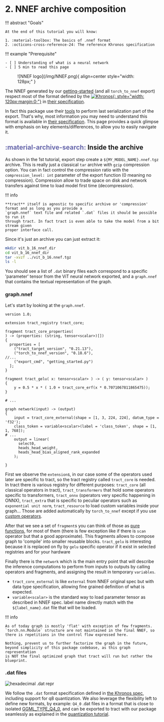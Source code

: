 # 2. NNEF archive composition

!!! abstract "Goals"

    At the end of this tutorial you will know:

    1. :material-toolbox: The basics of .nnef format
    2. :octicons-cross-reference-24: The reference Khronos specification

!!! example "Prerequisite"

    - [ ] Understanding of what is a neural network
    - [ ] 5 min to read this page

<figure markdown="span">
    ![NNEF logo](/img/NNEF.png){ align=center style="width: 128px;" }
</figure>

The NNEF generated by our [getting-started](/tutos/1_getting_started) (and all `torch_to_nnef` export) respect most of the format defined by the
[![Khronos](/img/khronos.png){: style="width: 120px;margin:0;"}](https://www.khronos.org/) in [their specification](https://registry.khronos.org/NNEF/specs/1.0/nnef-1.0.5.html).

In fact this package use  their [tools](https://github.com/KhronosGroup/NNEF-Tools) to perform last serialization part of the export.
That's why, most information you may need to understand this format is available
in [their specification](https://registry.khronos.org/NNEF/specs/1.0/nnef-1.0.5.html).
This page provides a quick glimpse with emphasis on key elements/differences, to allow you to
easily navigate it.

## <span style="color:#6666aa">**:material-archive-search:**</span>  Inside the archive

As shown in the 1st tutorial, export step create a `${MY_MODEL_NAME}.nnef.tgz` archive.
This is really just a classical `tar` archive with `gzip` compression option.
You can in fact control the compression ratio with the `compression_level: int` parameter of the export function (0 meaning no compression). Compression allow to trade
space on disk and network transfers against time to load model first time (decompression).

!!! info

    **tract** itself is agnostic to specific archive or 'compression' format and as long as you provide a
    `graph.nnef` text file and related `.dat` files it should be possible to run it
    through tract. In fact tract is even able to take the model from a bit stream given
    proper interface call.

Since it's just an archive you can just extract it:

```bash
mkdir vit_b_16_nnef_dir
cd vit_b_16_nnef_dir
tar -xvzf ../vit_b_16.nnef.tgz
ls -l
```

You should see a list of `.dat` binary files each correspond to a specific 'parameter' tensor from the ViT neural
network exported, and a `graph.nnef` that contains the textual representation of the graph.

### graph.nnef

Let's start by looking at the `graph.nnef`.

```nnef title="graph.nnef"
version 1.0;

extension tract_registry tract_core;

fragment tract_core_properties(
) -> (properties: (string, tensor<scalar>)[])
{
  properties = [
    ("tract_target_version", "0.21.13"),
    ("torch_to_nnef_version", "0.18.6"),
//...
    ("export_cmd", "getting_started.py")
  ];
}

fragment tract_gelu( x: tensor<scalar> ) -> ( y: tensor<scalar> )
{
    y = 0.5 * x * ( 1.0 + tract_core_erf(x * 0.7071067811865475));
}

# ...

graph network(input) -> (output)
{
    input = tract_core_external(shape = [1, 3, 224, 224], datum_type = 'f32');
    class_token = variable<scalar>(label = 'class_token', shape = [1, 1, 768]);
# ...
    output = linear(
      select0,
      heads_head_weight,
      heads_head_bias_aligned_rank_expanded
    );

}
```

First we observe the `extension`s, in our case some of the operators used later are specific to tract,
so the tract registry called `tract_core` is needed. In tract there is various registry for different purposes:
`tract_core` (all classical operators in tract), `tract_transformers` that hold some operators specific to transformers,
`tract_onnx` (operators very specific happening in ONNX), `tract_extra` that is specific to peculiar operators such as `exponential unit norm`,
`tract_resource` to load custom variables inside your graph...
Those are added automatically by `torch_to_nnef` except if you use [custom operators](/docs/tutos/8_custom_operator.md).

After that we see a set of `fragment`s you can think of those as [pure functions](https://en.wikipedia.org/wiki/Pure_function), for
most of them (there is few exception like if there is `scan` operator but that a good
approximate). This fragments allows to compose graph to 'compile' into smaller reusable
blocks.
`tract_gelu` is interesting because it is replaced on fly by `gelu` specific
operator if it exist in selected registries and for your hardware

Finally there is the `network` which is the main entry point that will describe the
inference computations to perform from inputs to outputs by calling operators and fragments,
and assigning the result in temporary `variables`.

- `tract_core_external` is like `external` from NNEF original spec but with data type specification,
    allowing fine grained definition of what is expected.
- `variable<scalar>` is the standard way to load parameter tensor as described in NNEF spec. label name
directly match with the `${label_name}.dat` file that will be loaded.

!!! info

    As of today graph is mostly 'flat' with exception of few fragments.
    `torch.nn.Module` structure are not maintained in the final NNEF, so
    there is repetitions in the control flow expressed here.

    Nothing, prevent us to further factorize the graph in the future,
    beyond simplicity of this package codebase, as this graph representation
    is NOT the final optimized graph that tract will run but rather the
    blueprint.

### .dat files

![hexadecimal .dat repr](/img/hexa_dat.png)

We follow the `.dat` format specification defined in [the Khronos spec](https://registry.khronos.org/NNEF/specs/1.0/nnef-1.0.5.html#tensor-data-format),
including support for q8 quantization.
We also leverage the flexibility left to define new formats, by example:
`Q4_0` .dat files in a format that is close to isolated [GGML_TYPE_Q4_0](https://github.com/ggml-org/ggml/blob/master/docs/gguf.md),
and can be exported to tract with our package seamlessly as explained
in the [quantization tutorial](/docs/tutos/6_quantization.md).
